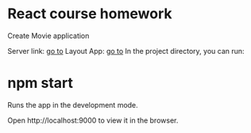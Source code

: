 <h1>React course homework</h1>
<p>
Create Movie application
</p>
Server link: <a href="https://github.com/VarvaraZadnepriak/MoviesAPI.ReactJS">go to</a>
Layout App: <a href="https://projects.invisionapp.com/share/F9VXQ7IMZGY#/screens/406802250">go to</a>
In the project directory, you can run:

<h1>npm start</h1>
Runs the app in the development mode.
<p>
Open http://localhost:9000 to view it in the browser.
</p>
